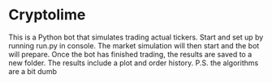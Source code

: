 # Cryptolime
This is a Python bot that simulates trading actual tickers.
Start and set up by running run.py in console. The market simulation will then start and the bot will prepare.
Once the bot has finished trading, the results are saved to a new folder. The results include a plot and order history.
P.S. the algorithms are a bit dumb
